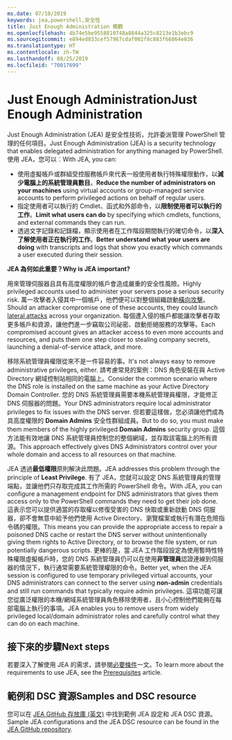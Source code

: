```yaml
---
ms.date: 07/10/2019
keywords: jea,powershell,安全性
title: Just Enough Administration 概觀
ms.openlocfilehash: 4b74e5be9558810748a8844a325c8213e1b3ebc9
ms.sourcegitcommit: e894ed833cef57967cdaf002f8c883f66864e836
ms.translationtype: HT
ms.contentlocale: zh-TW
ms.lasthandoff: 08/25/2019
ms.locfileid: "70017699"
---
```

# <a name="just-enough-administration"></a><span data-ttu-id="86df4-103">Just Enough Administration</span><span class="sxs-lookup"><span data-stu-id="86df4-103">Just Enough Administration</span></span>

<span data-ttu-id="86df4-104">Just Enough Administration (JEA) 是安全性技術，允許委派管理 PowerShell 管理的任何項目。</span><span class="sxs-lookup"><span data-stu-id="86df4-104">Just Enough Administration (JEA) is a security technology that enables delegated administration for anything managed by PowerShell.</span></span> <span data-ttu-id="86df4-105">使用 JEA，您可以︰</span><span class="sxs-lookup"><span data-stu-id="86df4-105">With JEA, you can:</span></span>

- <span data-ttu-id="86df4-106">使用虛擬帳戶或群組受控服務帳戶來代表一般使用者執行特殊權限動作，以**減少電腦上的系統管理員數目**。</span><span class="sxs-lookup"><span data-stu-id="86df4-106">**Reduce the number of administrators on your machines** using virtual accounts or group-managed service accounts to perform privileged actions on behalf of regular users.</span></span>
- <span data-ttu-id="86df4-107">指定使用者可以執行的 Cmdlet、函式和外部命令，以**限制使用者可以執行的工作**。</span><span class="sxs-lookup"><span data-stu-id="86df4-107">**Limit what users can do** by specifying which cmdlets, functions, and external commands they can run.</span></span>
- <span data-ttu-id="86df4-108">透過文字記錄和記錄檔，顯示使用者在工作階段期間執行的確切命令，以**深入了解使用者正在執行的工作**。</span><span class="sxs-lookup"><span data-stu-id="86df4-108">**Better understand what your users are doing** with transcripts and logs that show you exactly which commands a user executed during their session.</span></span>

<span data-ttu-id="86df4-109">**JEA 為何如此重要？**</span><span class="sxs-lookup"><span data-stu-id="86df4-109">**Why is JEA important?**</span></span>

<span data-ttu-id="86df4-110">用來管理伺服器且具有高度權限的帳戶會造成嚴重的安全性風險。</span><span class="sxs-lookup"><span data-stu-id="86df4-110">Highly privileged accounts used to administer your servers pose a serious security risk.</span></span> <span data-ttu-id="86df4-111">萬一攻擊者入侵其中一個帳戶，他們便可以對整個組織啟動[橫向攻擊](https://aka.ms/pth)。</span><span class="sxs-lookup"><span data-stu-id="86df4-111">Should an attacker compromise one of these accounts, they could launch [lateral attacks](https://aka.ms/pth) across your organization.</span></span> <span data-ttu-id="86df4-112">每個遭入侵的帳戶都能讓攻擊者存取更多帳戶和資源，讓他們進一步竊取公司祕密、啟動拒絕服務的攻擊等。</span><span class="sxs-lookup"><span data-stu-id="86df4-112">Each compromised account gives an attacker access to even more accounts and resources, and puts them one step closer to stealing company secrets, launching a denial-of-service attack, and more.</span></span>

<span data-ttu-id="86df4-113">移除系統管理員權限從來不是一件容易的事。</span><span class="sxs-lookup"><span data-stu-id="86df4-113">It's not always easy to remove administrative privileges, either.</span></span> <span data-ttu-id="86df4-114">請考慮常見的案例：DNS 角色安裝在與 Active Directory 網域控制站相同的電腦上。</span><span class="sxs-lookup"><span data-stu-id="86df4-114">Consider the common scenario where the DNS role is installed on the same machine as your Active Directory Domain Controller.</span></span> <span data-ttu-id="86df4-115">您的 DNS 系統管理員需要本機系統管理員權限，才能修正 DNS 伺服器的問題。</span><span class="sxs-lookup"><span data-stu-id="86df4-115">Your DNS administrators require local administrator privileges to fix issues with the DNS server.</span></span> <span data-ttu-id="86df4-116">但若要這樣做，您必須讓他們成為具高度權限的 **Domain Admins** 安全性群組成員。</span><span class="sxs-lookup"><span data-stu-id="86df4-116">But to do so, you must make them members of the highly privileged **Domain Admins** security group.</span></span> <span data-ttu-id="86df4-117">這個方法能有效地讓 DNS 系統管理員控制您的整個網域，並存取該電腦上的所有資源。</span><span class="sxs-lookup"><span data-stu-id="86df4-117">This approach effectively gives DNS Administrators control over your whole domain and access to all resources on that machine.</span></span>

<span data-ttu-id="86df4-118">JEA 透過**最低權限**原則解決此問題。</span><span class="sxs-lookup"><span data-stu-id="86df4-118">JEA addresses this problem through the principle of **Least Privilege**.</span></span> <span data-ttu-id="86df4-119">有了 JEA，您就可以設定 DNS 系統管理員的管理端點，並讓他們只存取完成其工作所需的 PowerShell 命令。</span><span class="sxs-lookup"><span data-stu-id="86df4-119">With JEA, you can configure a management endpoint for DNS administrators that gives them access only to the PowerShell commands they need to get their job done.</span></span> <span data-ttu-id="86df4-120">這表示您可以提供適當的存取權以修復受害的 DNS 快取或重新啟動 DNS 伺服器，卻不會無意中給予他們使用 Active Directory、瀏覽檔案或執行有潛在危險指令碼的權限。</span><span class="sxs-lookup"><span data-stu-id="86df4-120">This means you can provide the appropriate access to repair a poisoned DNS cache or restart the DNS server without unintentionally giving them rights to Active Directory, or to browse the file system, or run potentially dangerous scripts.</span></span> <span data-ttu-id="86df4-121">更棒的是，當 JEA 工作階段設定為使用暫時性特殊權限虛擬帳戶時，您的 DNS 系統管理員仍可以在使用**非管理員**認證連線到伺服器的情況下，執行通常需要系統管理權限的命令。</span><span class="sxs-lookup"><span data-stu-id="86df4-121">Better yet, when the JEA session is configured to use temporary privileged virtual accounts, your DNS administrators can connect to the server using **non-admin** credentials and still run commands that typically require admin privileges.</span></span> <span data-ttu-id="86df4-122">這項功能可讓您從廣泛權限的本機/網域系統管理員角色移除使用者，且小心控制他們能夠在每部電腦上執行的事項。</span><span class="sxs-lookup"><span data-stu-id="86df4-122">JEA enables you to remove users from widely privileged local/domain administrator roles and carefully control what they can do on each machine.</span></span>

## <a name="next-steps"></a><span data-ttu-id="86df4-123">接下來的步驟</span><span class="sxs-lookup"><span data-stu-id="86df4-123">Next steps</span></span>

<span data-ttu-id="86df4-124">若要深入了解使用 JEA 的需求，請參閱[必要條件](prerequisites.md)一文。</span><span class="sxs-lookup"><span data-stu-id="86df4-124">To learn more about the requirements to use JEA, see the [Prerequisites](prerequisites.md) article.</span></span>

## <a name="samples-and-dsc-resource"></a><span data-ttu-id="86df4-125">範例和 DSC 資源</span><span class="sxs-lookup"><span data-stu-id="86df4-125">Samples and DSC resource</span></span>

<span data-ttu-id="86df4-126">您可以在 [JEA GitHub 存放庫 (英文)](https://github.com/PowerShell/JEA) 中找到範例 JEA 設定和 JEA DSC 資源。</span><span class="sxs-lookup"><span data-stu-id="86df4-126">Sample JEA configurations and the JEA DSC resource can be found in the [JEA GitHub repository](https://github.com/PowerShell/JEA).</span></span>
